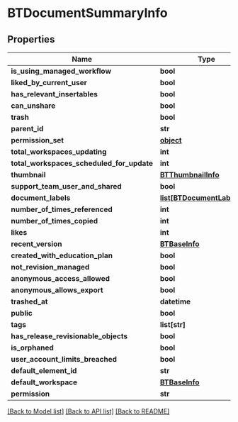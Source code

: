 # BTDocumentSummaryInfo

## Properties
Name | Type | Description | Notes
------------ | ------------- | ------------- | -------------
**is_using_managed_workflow** | **bool** |  | [optional] 
**liked_by_current_user** | **bool** |  | [optional] 
**has_relevant_insertables** | **bool** |  | [optional] 
**can_unshare** | **bool** |  | [optional] 
**trash** | **bool** |  | [optional] 
**parent_id** | **str** |  | [optional] 
**permission_set** | [**object**](.md) |  | [optional] 
**total_workspaces_updating** | **int** |  | [optional] 
**total_workspaces_scheduled_for_update** | **int** |  | [optional] 
**thumbnail** | [**BTThumbnailInfo**](BTThumbnailInfo.md) |  | [optional] 
**support_team_user_and_shared** | **bool** |  | [optional] 
**document_labels** | [**list[BTDocumentLabelInfo]**](BTDocumentLabelInfo.md) |  | [optional] 
**number_of_times_referenced** | **int** |  | [optional] 
**number_of_times_copied** | **int** |  | [optional] 
**likes** | **int** |  | [optional] 
**recent_version** | [**BTBaseInfo**](BTBaseInfo.md) |  | [optional] 
**created_with_education_plan** | **bool** |  | [optional] 
**not_revision_managed** | **bool** |  | [optional] 
**anonymous_access_allowed** | **bool** |  | [optional] 
**anonymous_allows_export** | **bool** |  | [optional] 
**trashed_at** | **datetime** |  | [optional] 
**public** | **bool** |  | [optional] 
**tags** | **list[str]** |  | [optional] 
**has_release_revisionable_objects** | **bool** |  | [optional] 
**is_orphaned** | **bool** |  | [optional] 
**user_account_limits_breached** | **bool** |  | [optional] 
**default_element_id** | **str** |  | [optional] 
**default_workspace** | [**BTBaseInfo**](BTBaseInfo.md) |  | [optional] 
**permission** | **str** |  | [optional] 

[[Back to Model list]](../README.md#documentation-for-models) [[Back to API list]](../README.md#documentation-for-api-endpoints) [[Back to README]](../README.md)


